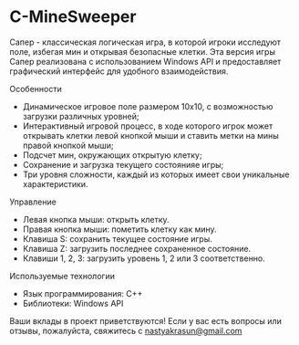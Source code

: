 # C-MineSweeper
Сапер - классическая логическая игра, в которой игроки исследуют поле, избегая мин и открывая безопасные клетки.
Эта версия игры Сапер реализована с использованием Windows API и предоставляет графический интерфейс для удобного взаимодействия.

Особенности
- Динамическое игровое поле размером 10x10, с возможностью загрузки различных уровней;
- Интерактивный игровой процесс, в ходе которого игрок может открывать клетки левой кнопкой мыши и ставить метки на мины правой кнопкой мыши;
- Подсчет мин, окружающих открытую клетку;
- Сохранение и загрузка текущего состоянияе игры;
- Три уровня сложности, каждый из которых имеет свои уникальные характеристики.

Управление
- Левая кнопка мыши: открыть клетку.
- Правая кнопка мыши: пометить клетку как мину.
- Клавиша S: сохранить текущее состояние игры.
- Клавиша Z: загрузить последнее сохраненное состояние.
- Клавиши 1, 2, 3: загрузить уровень 1, 2 или 3 соответственно.

Используемые технологии
- Язык программирования: C++
- Библиотеки: Windows API

Ваши вклады в проект приветствуются!
Если у вас есть вопросы или отзывы, пожалуйста, свяжитесь с nastyakrasun@gmail.com
